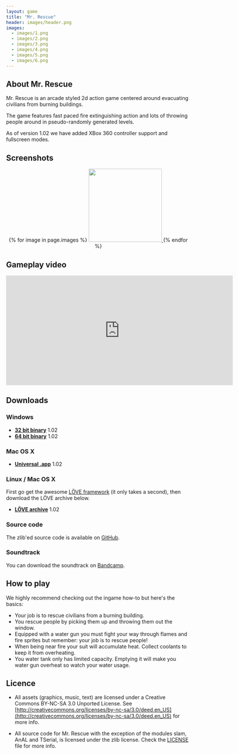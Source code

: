 ```yaml
---
layout: game
title: "Mr. Rescue"
header: images/header.png
images:
  - images/1.png
  - images/2.png
  - images/3.png
  - images/4.png
  - images/5.png
  - images/6.png
---
```

## About Mr. Rescue ##
Mr. Rescue is an arcade styled 2d action game centered around evacuating civilians from burning buildings.

The game features fast paced fire extinguishing action and lots of throwing people around
in pseudo-randomly generated levels.

As of version 1.02 we have added XBox 360 controller support and fullscreen modes.

## Screenshots ##
<div style="text-align: center">
{% for image in page.images %}
<a href="{{ image }}">
	<img src="{{ image }}" width="200" class="game-thumb" />
</a>
{% endfor %}
</div>

## Gameplay video ##

<iframe width="620" height="300" src="http://www.youtube.com/embed/5k7ctkHAURw" frameborder="0">
</iframe>

## Downloads ##

### Windows ###

* [**32 bit binary**](https://bitbucket.org/SimonLarsen/tangram-files/downloads/mrrescue-1.02-win-x86.zip) 1.02
* [**64 bit binary**](https://bitbucket.org/SimonLarsen/tangram-files/downloads/mrrescue-1.02-win-x64.zip) 1.02

### Mac OS X ###

* [**Universal .app**](https://bitbucket.org/SimonLarsen/tangram-files/downloads/mrrescue-1.02.app.zip) 1.02

### Linux / Mac OS X ###

First go get the awesome [LÖVE framework](http://love2d.org/) (it only takes a second), then download
the LÖVE archive below.

* [**LÖVE archive**](https://bitbucket.org/SimonLarsen/tangram-files/downloads/mrrescue-1.02-love.zip) 1.02

### Source code ###

The zlib'ed source code is available on [GitHub](https://github.com/SimonLarsen/mrrescue).

### Soundtrack ###

You can download the soundtrack on [Bandcamp](http://simonlarsen.bandcamp.com/).

## How to play ##

We highly recommend checking out the ingame how-to but here's the basics:

* Your job is to rescue civilians from a burning building.
* You rescue people by picking them up and throwing them out the window.
* Equipped with a water gun you must fight your way through flames and fire sprites but remember: your job is to rescue people!
* When being near fire your suit will accumulate heat. Collect coolants to keep it from overheating.
* You water tank only has limited capacity. Emptying it will make you water gun overheat so watch your water usage.

## Licence ##

* All assets (graphics, music, text) are licensed under a
Creative Commons BY-NC-SA 3.0 Unported License.
See [http://creativecommons.org/licenses/by-nc-sa/3.0/deed.en_US](http://creativecommons.org/licenses/by-nc-sa/3.0/deed.en_US) for more info.

* All source code for Mr. Rescue with the exception of the modules
slam, AnAL and TSerial, is licensed under the zlib license.
Check the [LICENSE](https://github.com/SimonLarsen/mrrescue/blob/master/LICENSE) file for more info.

